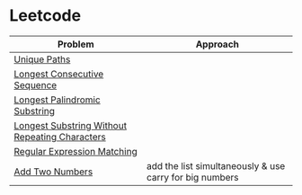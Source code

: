 # Leetcode

|Problem | Approach| 
|-------------|-----------|
|[Unique Paths](https://leetcode.com/problems/unique-paths/)||
|[Longest Consecutive Sequence](https://leetcode.com/problems/longest-consecutive-sequence/)||
|[Longest Palindromic Substring](https://leetcode.com/problems/longest-palindromic-substring/)||
|[Longest Substring Without Repeating Characters](https://leetcode.com/problems/longest-substring-without-repeating-characters/)||
|[Regular Expression Matching](https://leetcode.com/problems/regular-expression-matching/)||
|[Add Two Numbers](https://leetcode.com/problems/add-two-numbers/)|add the list simultaneously & use carry for big numbers|

